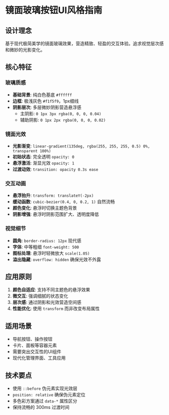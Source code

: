 # 镜面玻璃按钮UI风格指南

## 设计理念
基于现代极简美学的镜面玻璃效果，营造精致、轻盈的交互体验。追求视觉层次感和微妙的光影变化。

## 核心特征

### 玻璃质感
- **基础背景**: 纯白色基底 `#ffffff`
- **边框**: 极浅灰色 `#f1f5f9`，1px细线
- **阴影层次**: 多层微妙阴影营造悬浮感
  - 主阴影: `0 1px 3px rgba(0, 0, 0, 0.04)`
  - 辅助阴影: `0 1px 2px rgba(0, 0, 0, 0.02)`

### 镜面光效
- **光影渐变**: `linear-gradient(135deg, rgba(255, 255, 255, 0.5) 0%, transparent 100%)`
- **初始状态**: 完全透明 `opacity: 0`
- **悬浮激活**: 渐显光效 `opacity: 1`
- **过渡动效**: `transition: opacity 0.3s ease`

### 交互动画
- **悬浮抬升**: `transform: translateY(-2px)`
- **缓动函数**: `cubic-bezier(0.4, 0, 0.2, 1)` 自然流畅
- **颜色变化**: 悬浮时切换主题色背景
- **阴影增强**: 悬浮时阴影范围扩大、透明度降低

### 视觉细节
- **圆角**: `border-radius: 12px` 现代感
- **字体**: 中等粗细 `font-weight: 500`
- **图标处理**: 悬浮时轻微放大 `scale(1.05)`
- **溢出隐藏**: `overflow: hidden` 确保光效不外露

## 应用原则
1. **颜色自适应**: 支持不同主题色的悬浮效果
2. **微交互**: 强调细腻的状态变化
3. **层次感**: 通过阴影和光效营造空间感
4. **性能优化**: 使用 `transform` 而非改变布局属性

## 适用场景
- 导航按钮、操作按钮
- 卡片、面板等容器元素
- 需要突出交互性的UI组件
- 现代化管理界面、工具应用

## 技术要点
- 使用 `::before` 伪元素实现光效层
- `position: relative` 确保伪元素定位
- 多色彩方案通过 `data-*` 属性区分
- 保持流畅的 300ms 过渡时间
